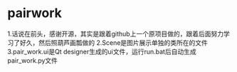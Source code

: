 # pairwork
1.话说在前头，感谢开源，其实是跟着github上一个原项目做的，跟着后面努力学习了好久，然后照葫芦画瓢做的
2.Scene是图片展示单独的类所在的文件
3.pair_work.ui是Qt designer生成的ui文件，运行run.bat后自动生成pair_work.py文件
